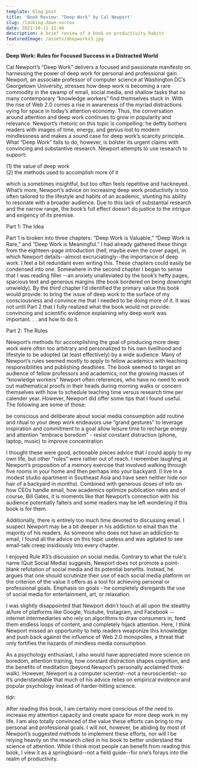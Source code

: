 ```yaml
---
template: blog-post
title: 'Book Review: "Deep Work" by Cal Newport'
slug: /looking-down-vortex
date: 2021-10-11 12:46
description: A brief review of a book on productivity habits
featuredImage: /assets/deepworkv3.jpg
---
```

**Deep Work: Rules for Focused Success in a Distracted World**

Cal Newport’s “Deep Work” delivers a focused and passionate manifesto on harnessing the power of deep work for personal and professional gain. Newport, an associate professor of computer science at Washington DC’s Georgetown University, stresses how deep work is becoming a rare commodity in the swamp of email, social media, and shallow tasks that so many contemporary “knowledge workers” find themselves stuck in. With the rise of Web 2.0 comes a rise in awareness of the myriad distractions vying for space in today’s attention economy. Thus, the conversation around attention and deep work continues to grow in popularity and relevance. Newport’s rhetoric on this topic is compelling: he deftly bothers readers with images of time, energy, and genius lost to modern mindlessness and makes a sound case for deep work’s scarcity principle. What “Deep Work” fails to do, however, is bolster its urgent claims with convincing and substantive research. Newport attempts to use research to support: 

(1) the value of deep work\
(2) the methods used to accomplish more of it

which is sometimes insightful, but too often feels repetitive and hackneyed. What’s more, Newport’s advice on increasing deep work productivity is too often tailored to the lifestyle and habits of an academic, stunting his ability to resonate with a broader audience. Due to this lack of substantial research and the narrow range, the book’s full effect doesn’t do justice to the intrigue and exigency of its premise. 

Part 1: The Idea

Part 1 is broken into three chapters: “Deep Work is Valuable,” “Deep Work is Rare,” and “Deep Work is Meaningful.” I had already gathered these things from the eighteen-page introduction (hell, maybe even the cover page), in which Newport details--almost excruciatingly--the importance of deep work. I feel a bit redundant even writing this. These chapters could easily be condensed into one. Somewhere in the second chapter I began to sense that I was reading filler --an anxiety unalleviated by the book’s hefty pages, spacious text and generous margins (the book bordered on being downright unwieldy). By the third chapter I’d identified the primary value this book would provide: to bring the issue of deep work to the surface of my consciousness and convince me that I needed to be doing more of it. It was not until Part 2 that I fully realized what the book would not provide: convincing and scientific evidence explaining why deep work was important. . . and how to do it.

Part 2: The Rules

Newport’s methods for accomplishing the goal of producing more deep work were often too arbitrary and personalized to his own livelihood and lifestyle to be adopted (at least effectively) by a wide audience. Many of Newport’s rules seemed mostly to apply to fellow academics with teaching responsibilities and publishing deadlines. The book seemed to target an audience of fellow professors and academics, not the growing masses of “knowledge workers” Newport often references, who have no need to work out mathematical proofs in their heads during morning walks or concern themselves with how to schedule teaching time versus research time per calender year. However, Newport did offer some tips that I found useful. The following are some of those:

be conscious and deliberate about social media consumption
add routine and ritual to your deep work endeavors
use “grand gestures” to leverage inspiration and commitment to a goal
allow leisure time to recharge energy and attention
“embrace boredom” - resist constant distraction (phone, laptop, music) to improve concentration

I thought these were good, actionable pieces advice that I could apply to my own life, but other “rules” were rather out of reach. I remember laughing at Newport’s proposition of a memory exercise that involved walking through five rooms in your home and then perhaps into your backyard. (I live in a modest studio apartment in Southeast Asia and have seen neither hide nor hair of a backyard in months). Combined with generous doses of info on how CEOs handle email, how academics optimize publication rates and of course, Bill Gates, it is moments like that Newport’s connection with his audience potentially falters and some readers may be left wondering if this book is for them.

Additionally, there is entirely too much time devoted to discussing email. I suspect Newport may be a bit deeper in his addiction to email than the majority of his readers. As someone who does not have an addiction to email, I found all the advice on this topic useless and was agitated to see email-talk creep insidiously into every chapter.

I enjoyed Rule #3’s discussion on social media. Contrary to what the rule's name (Quit Social Media) suggests, Newport does not promote a point-blank refutation of social media and its potential benefits. Instead, he argues that one should scrutinize their use of each social media platform on the criterion of the value it offers as a tool for achieving personal or professional goals. Emphasis on goals - he completely disregards the use of social media for entertainment, art, or relaxation. 

I was slightly disappointed that Newport didn’t touch at all upon the stealthy al/lure of platforms like Google, Youtube, Instagram, and Facebook --  internet intermediaries who rely on algorithms to draw consumers in, feed them endless loops of content, and completely hijack attention. Here, I think Newport missed an opportunity to help readers weaponize this knowledge and push back against the influence of Web 2.0 monopolies, a threat that only fortifies the hazards of mindless media consumption. 

As a psychology enthusiast, I also would have appreciated more science on boredom, attention training, how constant distraction shapes cognition, and the benefits of meditation (beyond Newport’s personally acclaimed think-walk). However, Newport is a computer scientist--not a neuroscientist--so it’s understandable that much of his advice relies on empirical evidence and popular psychology instead of harder-hitting science. 

tldr: 

After reading this book, I am certainly more conscious of the need to increase my attention capacity and create space for more deep work in my life. I am also totally convinced of the value these efforts can bring to my personal and professional goals. I will not, however, be abiding by most of Newport’s suggested methods to implement these efforts, nor will I be relying heavily on the research cited in his book to better understand the science of attention. While I think most people can benefit from reading this book, I view it as a springboard--not a field guide--for one’s forays into the realm of productivity.